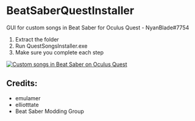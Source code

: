 # BeatSaberQuestInstaller
GUI for custom songs in Beat Saber for Oculus Quest - NyanBlade#7754
1. Extract the folder
2. Run QuestSongsInstaller.exe
3. Make sure you complete each step

[![Custom songs in Beat Saber on Oculus Quest](https://img.youtube.com/vi/mCgpGPyv62o/0.jpg)](https://www.youtube.com/watch?v=mCgpGPyv62o)


## Credits:
- emulamer
- elliotttate
- Beat Saber Modding Group

